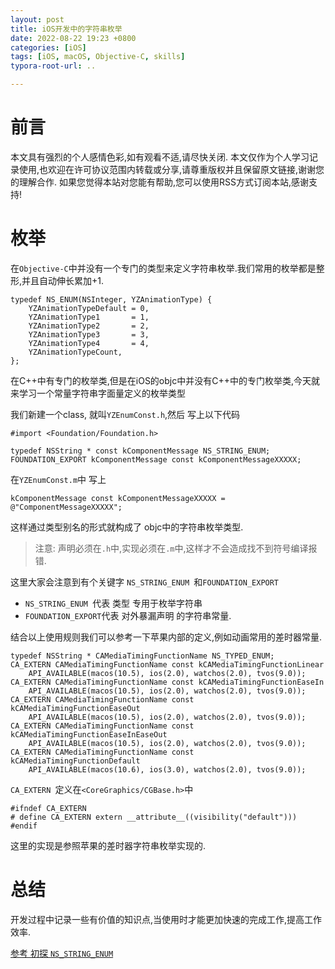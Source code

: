 ```yaml
---
layout: post
title: iOS开发中的字符串枚举
date: 2022-08-22 19:23 +0800
categories: [iOS]
tags: [iOS, macOS, Objective-C, skills]
typora-root-url: ..

---
```



# 前言

本文具有强烈的个人感情色彩,如有观看不适,请尽快关闭. 本文仅作为个人学习记录使用,也欢迎在许可协议范围内转载或分享,请尊重版权并且保留原文链接,谢谢您的理解合作. 如果您觉得本站对您能有帮助,您可以使用RSS方式订阅本站,感谢支持!



# 枚举


在`Objective-C`中并没有一个专门的类型来定义字符串枚举.我们常用的枚举都是整形,并且自动伸长累加+1.

``` objc
typedef NS_ENUM(NSInteger, YZAnimationType) {
    YZAnimationTypeDefault = 0,
    YZAnimationType1       = 1,
    YZAnimationType2       = 2,
    YZAnimationType3       = 3,
    YZAnimationType4       = 4,
    YZAnimationTypeCount,
};
```

在C++中有专门的枚举类,但是在iOS的objc中并没有C++中的专门枚举类,今天就来学习一个常量字符串字面量定义的枚举类型

我们新建一个class, 就叫`YZEnumConst.h`,然后 写上以下代码

``` objc
#import <Foundation/Foundation.h>

typedef NSString * const kComponentMessage NS_STRING_ENUM;
FOUNDATION_EXPORT kComponentMessage const kComponentMessageXXXXX;
```

在`YZEnumConst.m`中 写上

``` objc
kComponentMessage const kComponentMessageXXXXX = @"ComponentMessageXXXXX";

```

这样通过类型别名的形式就构成了 objc中的字符串枚举类型.

> 注意: 声明必须在`.h`中,实现必须在`.m`中,这样才不会造成找不到符号编译报错.


这里大家会注意到有个关键字 `NS_STRING_ENUM `和`FOUNDATION_EXPORT`

* `NS_STRING_ENUM `代表 类型 专用于枚举字符串
* `FOUNDATION_EXPORT`代表 对外暴漏声明 的字符串常量.

结合以上使用规则我们可以参考一下苹果内部的定义,例如动画常用的差时器常量.

``` objc
typedef NSString * CAMediaTimingFunctionName NS_TYPED_ENUM;
CA_EXTERN CAMediaTimingFunctionName const kCAMediaTimingFunctionLinear
    API_AVAILABLE(macos(10.5), ios(2.0), watchos(2.0), tvos(9.0));
CA_EXTERN CAMediaTimingFunctionName const kCAMediaTimingFunctionEaseIn
    API_AVAILABLE(macos(10.5), ios(2.0), watchos(2.0), tvos(9.0));
CA_EXTERN CAMediaTimingFunctionName const kCAMediaTimingFunctionEaseOut
    API_AVAILABLE(macos(10.5), ios(2.0), watchos(2.0), tvos(9.0));
CA_EXTERN CAMediaTimingFunctionName const kCAMediaTimingFunctionEaseInEaseOut
    API_AVAILABLE(macos(10.5), ios(2.0), watchos(2.0), tvos(9.0));
CA_EXTERN CAMediaTimingFunctionName const kCAMediaTimingFunctionDefault
    API_AVAILABLE(macos(10.6), ios(3.0), watchos(2.0), tvos(9.0));
```

`CA_EXTERN `定义在`<CoreGraphics/CGBase.h>`中

``` objc
#ifndef CA_EXTERN
# define CA_EXTERN extern __attribute__((visibility("default")))
#endif
```

这里的实现是参照苹果的差时器字符串枚举实现的.

# 总结

开发过程中记录一些有价值的知识点,当使用时才能更加快速的完成工作,提高工作效率.


[参考 初探 `NS_STRING_ENUM`](https://juejin.cn/post/6844903638226173966)